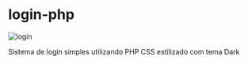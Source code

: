 # login-php

![login](https://user-images.githubusercontent.com/26293082/198375652-0fc708a2-94cf-44b5-a435-60c3d2c824db.jpg)

Sistema de login simples utilizando PHP
CSS estilizado com tema Dark
